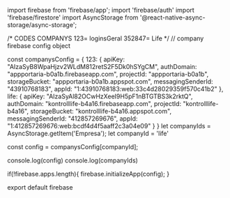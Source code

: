 
import firebase from  'firebase/app';
import 'firebase/auth'
import 'firebase/firestore'
import AsyncStorage from '@react-native-async-storage/async-storage';


/* CODES COMPANYS
  123= loginsGeral
  352847= Life
*/ 
// company firebase config object

  const companysConfig = {
    123: {
      apiKey: "AIzaSyB8WpaHjzv2WLdM812retS2F5Dk0hSYgCM",
      authDomain: "appportaria-b0a1b.firebaseapp.com",
      projectId: "appportaria-b0a1b",
      storageBucket: "appportaria-b0a1b.appspot.com",
      messagingSenderId: "43910768183",
      appId: "1:43910768183:web:33c4d28029359f570c41b2"
    },
    life: {
      apiKey: "AIzaSyAl82OCwHzXeeI9H5pF1nBTGTBS3k2rktQ",
      authDomain: "kontrolllife-b4a16.firebaseapp.com",
      projectId: "kontrolllife-b4a16",
      storageBucket: "kontrolllife-b4a16.appspot.com",
      messagingSenderId: "412857269676",
      appId: "1:412857269676:web:bcdf4d4f5aaff2c3a04e09"
    }
  }
  let companyIds = AsyncStorage.getItem('Empresa');
  let companyId = 'life'
  
  const config = companysConfig[companyId];
  
  console.log(config)
  console.log(companyIds)
  
  
  if(!firebase.apps.length){
    firebase.initializeApp(config);
  }
  


export  default firebase